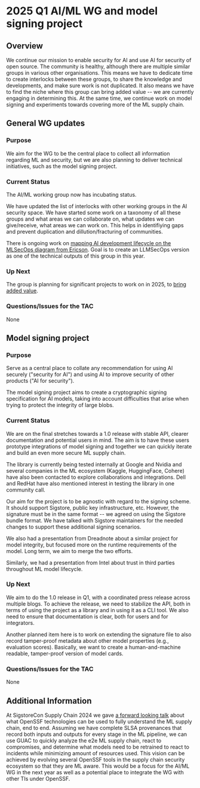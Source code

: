 # 2025 Q1 AI/ML WG and model signing project

## Overview

We continue our mission to enable security for AI and use AI for security of open source. The community is healthy, although there are multiple similar groups in various other organisations. This means we have to dedicate time to create interlocks between these groups, to share the knowledge and developments, and make sure work is not duplicated. It also means we have to find the niche where this group can bring added value -- we are currently engaging in determining this. At the same time, we continue work on model signing and experiments towards covering more of the ML supply chain.

## General WG updates

### Purpose

We aim for the WG to be the central place to collect all information regarding ML and security, but we are also planning to deliver technical initiatives, such as the model signing project.

### Current Status

The AI/ML working group now has incubating status.

We have updated the list of interlocks with other working groups in the AI security space. We have started some work on a taxonomy of all these groups and what areas we can collaborate on, what updates we can give/receive, what areas we can work on.  This helps in identifiying gaps and prevent duplication and dillution/fracturing of communities.

There is ongoing work on [mapping AI development lifecycle on the MLSecOps diagram from Ericson](https://github.com/ossf/ai-ml-security/issues/16). Goal is to create an LLMSecOps version as one of the technical outputs of this group in this year.

### Up Next

The group is planning for significant projects to work on in 2025, to [bring
added value](https://github.com/ossf/ai-ml-security/issues/26).

### Questions/Issues for the TAC

None

## Model signing project

### Purpose

Serve as a central place to collate any recommendation for using AI securely ("security for AI") and using AI to improve security of other products ("AI for security").

The model signing project aims to create a cryptographic signing specification for AI models, taking into account difficulties that arise when trying to protect the integrity of large blobs.

### Current Status

We are on the final stretches towards a 1.0 release with stable API, clearer documentation and potential users in mind. The aim is to have these users prototype integrations of model signing and together we can quickly iterate and build an even more secure ML supply chain.

The library is currently being tested internally at Google and Nvidia and several companies in the ML ecosystem (Kaggle, HuggingFace, Cohere) have also been contacted to explore collaborations and integrations. Dell and RedHat have also mentioned interest in testing the library in one community call.

Our aim for the project is to be agnostic with regard to the signing scheme. It should support Sigstore, public key infrastructure, etc. However, the signature must be in the same format -- we agreed on using the Sigstore bundle format. We have talked with Sigstore maintainers for the needed changes to support these additional signing scenarios.

We also had a presentation from Dreadnote about a similar project for model integrity, but focused more on the runtime requirements of the model. Long term, we aim to merge the two efforts.

Similarly, we had a presentation from Intel about trust in third parties throughout ML model lifecycle.

### Up Next

We aim to do the 1.0 release in Q1, with a coordinated press release across multiple blogs. To achieve the release, we need to stabilize the API, both in terms of using the project as a library and in using it as a CLI tool. We also need to ensure that documentation is clear, both for users and for integrators.

Another planned item here is to work on extending the signature file to also record tamper-proof metadata about other model properties (e.g., evaluation scores). Basically, we want to create a human-and-machine readable, tamper-proof version of model cards.

### Questions/Issues for the TAC

None

## Additional Information

At SigstoreCon Supply Chain 2024 we gave [a forward looking talk](https://www.youtube.com/watch?v=uqU3fnmK0BA&list=PLM6mY5TOhY1E02_fQWqfQk_gMRHHtX0q6&index=4) about what OpenSSF technologies can be used to fully understand the ML supply chain, end to end. Assuming we have complete SLSA provenances that record both inputs and outputs for every stage in the ML pipeline, we can use GUAC to quickly analyze the e2e ML supply chain, react to compromises, and determine what models need to be retrained to react to incidents while minimizing amount of resources used. This vision can be achieved by evolving several OpenSSF tools in the supply chain security ecosystem so that they are ML aware. This would be a focus for the AI/ML WG in the next year as well as a potential place to integrate the WG with other TIs under OpenSSF.
